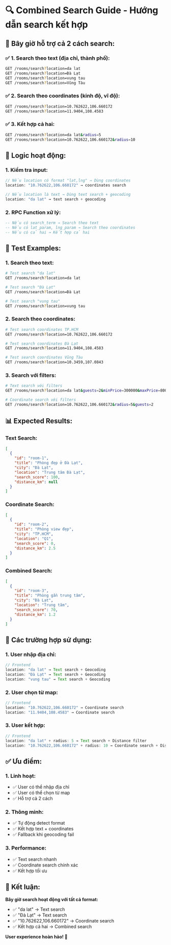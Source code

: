 # 🔍 Combined Search Guide - Hướng dẫn search kết hợp

## 🎯 **Bây giờ hỗ trợ cả 2 cách search:**

### **✅ 1. Search theo text (địa chỉ, thành phố):**
```bash
GET /rooms/search?location=da lat
GET /rooms/search?location=Đà Lạt
GET /rooms/search?location=vung tau
GET /rooms/search?location=Vũng Tàu
```

### **✅ 2. Search theo coordinates (kinh độ, vĩ độ):**
```bash
GET /rooms/search?location=10.762622,106.660172
GET /rooms/search?location=11.9404,108.4583
```

### **✅ 3. Kết hợp cả hai:**
```bash
GET /rooms/search?location=da lat&radius=5
GET /rooms/search?location=10.762622,106.660172&radius=10
```

## 🔧 **Logic hoạt động:**

### **1. Kiểm tra input:**
```typescript
// Nếu location có format "lat,lng" → Dùng coordinates
location: "10.762622,106.660172" → coordinates search

// Nếu location là text → Dùng text search + geocoding
location: "da lat" → text search + geocoding
```

### **2. RPC Function xử lý:**
```sql
-- Nếu có search_term → Search theo text
-- Nếu có lat_param, lng_param → Search theo coordinates
-- Nếu có cả hai → Kết hợp cả hai
```

## 🚀 **Test Examples:**

### **1. Search theo text:**
```bash
# Test search "da lat"
GET /rooms/search?location=da lat

# Test search "Đà Lạt"
GET /rooms/search?location=Đà Lạt

# Test search "vung tau"
GET /rooms/search?location=vung tau
```

### **2. Search theo coordinates:**
```bash
# Test search coordinates TP.HCM
GET /rooms/search?location=10.762622,106.660172

# Test search coordinates Đà Lạt
GET /rooms/search?location=11.9404,108.4583

# Test search coordinates Vũng Tàu
GET /rooms/search?location=10.3459,107.0843
```

### **3. Search với filters:**
```bash
# Text search với filters
GET /rooms/search?location=da lat&guests=2&minPrice=300000&maxPrice=800000

# Coordinate search với filters
GET /rooms/search?location=10.762622,106.660172&radius=5&guests=2
```

## 📊 **Expected Results:**

### **Text Search:**
```json
[
  {
    "id": "room-1",
    "title": "Phòng đẹp ở Đà Lạt",
    "city": "Đà Lạt",
    "location": "Trung tâm Đà Lạt",
    "search_score": 100,
    "distance_km": null
  }
]
```

### **Coordinate Search:**
```json
[
  {
    "id": "room-2",
    "title": "Phòng view đẹp",
    "city": "TP.HCM",
    "location": "Q1",
    "search_score": 0,
    "distance_km": 2.5
  }
]
```

### **Combined Search:**
```json
[
  {
    "id": "room-3",
    "title": "Phòng gần trung tâm",
    "city": "Đà Lạt",
    "location": "Trung tâm",
    "search_score": 70,
    "distance_km": 1.2
  }
]
```

## 🎯 **Các trường hợp sử dụng:**

### **1. User nhập địa chỉ:**
```typescript
// Frontend
location: "da lat" → Text search + Geocoding
location: "Đà Lạt" → Text search + Geocoding
location: "vung tau" → Text search + Geocoding
```

### **2. User chọn từ map:**
```typescript
// Frontend
location: "10.762622,106.660172" → Coordinate search
location: "11.9404,108.4583" → Coordinate search
```

### **3. User kết hợp:**
```typescript
// Frontend
location: "da lat" + radius: 5 → Text search + Distance filter
location: "10.762622,106.660172" + radius: 10 → Coordinate search + Distance filter
```

## ✅ **Ưu điểm:**

### **1. Linh hoạt:**
- ✅ User có thể nhập địa chỉ
- ✅ User có thể chọn từ map
- ✅ Hỗ trợ cả 2 cách

### **2. Thông minh:**
- ✅ Tự động detect format
- ✅ Kết hợp text + coordinates
- ✅ Fallback khi geocoding fail

### **3. Performance:**
- ✅ Text search nhanh
- ✅ Coordinate search chính xác
- ✅ Kết hợp tối ưu

## 🎯 **Kết luận:**

**Bây giờ search hoạt động với tất cả format:**
- ✅ "da lat" → Text search
- ✅ "Đà Lạt" → Text search
- ✅ "10.762622,106.660172" → Coordinate search
- ✅ Kết hợp cả hai → Combined search

**User experience hoàn hảo! 🎯**
